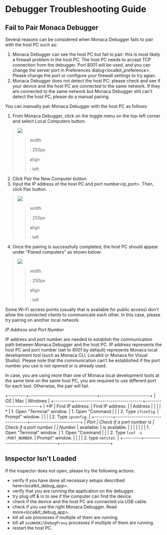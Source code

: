 Debugger Troubleshooting Guide
==============================

Fail to Pair Monaca Debugger
----------------------------

Several reasons can be considered when Monaca Debugger fails to pair
with the host PC such as:

1.  Monaca Debugger can see the host PC but fail to pair: this is most
    likely a firewall problem in the host PC. The host PC needs to
    accept TCP connection from the debugger. Port 8001 will be used, and
    you can change the server port in
    Preferences dialog&lt;localkit\_preference&gt;. Please change the
    port or configure your firewall settings to try agian.
2.  Monaca Debugger does not detect the host PC: please check and see if
    your device and the host PC are connected to the same network. If
    they are connected to the same network but Monaca Debugger still
    can't detect the host PC, please do a manual pairing.

You can manually pair Monaca Debugger with the host PC as follows:

1.  From Monaca Debugger, click on the toggle menu on the top-left
    corner and select Local Computers button.

> ![](images/troubleshooting/1.png)
>
> > width
> >
> > :   250px
> >
> > align
> >
> > :   left
> >
2.  Click Pair the New Computer button.
3.  Input the IP address of the host PC and port number&lt;ip\_port&gt;.
    Then, click Pair button.

> ![](images/troubleshooting/2.png)
>
> > width
> >
> > :   250px
> >
> > align
> >
> > :   left
> >
4.  Once the pairing is successfully completed, the host PC should
    appear under "Paired computers" as shown below:

> ![](images/troubleshooting/3.png)
>
> > width
> >
> > :   250px
> >
> > align
> >
> > :   left
> >
<div class="admonition note">

Some Wi-Fi access points (usually that is available for public access)
don't allow the connected clients to communicate each other. In this
case, please try pairing on another local network.

</div>

*IP Address and Port Number*

IP address and port number are needed to establish the communication
path between Monaca Debugger and the host PC. IP address represents the
host PC and port number (set to 8001 by default) represents Monaca local
development tool (such as Monaca CLI, Localkit or Monaca for Visual
Studio). Please note that the communication can't be established if the
port number you use is not opened or is already used.

<div class="admonition note">

In case, you are using more than one of Monaca local development tools
at the same time on the same host PC, you are required to use different
port for each tool. Otherwise, the pair will fail.

</div>

+---------+----------------------------------+-------------------------+
| *OS*    | Mac                              | Windows                 |
+---------+----------------------------------+-------------------------+
| *IP     | Find IP address:                 | Find IP address:        |
| Address |                                  |                         |
| *       | 1.  Open "Terminal" window.      | 1.  Open "Command       |
|         | 2.  Type `ifconfig`.             |     Prompt" window.     |
|         |                                  | 2.  Type `ipconfig`.    |
+---------+----------------------------------+-------------------------+
| *Port   | Check if a port number is        | Check if a port number  |
| Number* | available:                       | is available:           |
|         |                                  |                         |
|         | 1.  Open "Terminal" window.      | 1.  Open "Command       |
|         | 2.  Type `lsof -i :PORT_NUMBER`. |     Prompt" window.     |
|         |                                  | 2.  type `netstat`.     |
+---------+----------------------------------+-------------------------+

Inspector Isn't Loaded
----------------------

If the inspector does not open, please try the following actions:

-   verify if you have done all necessary setups described
    here&lt;localkit\_debug\_app&gt;.
-   verify that you are running the application on the debugger.
-   try plug off & in to see if the computer can find the device.
-   check if the device and the host PC are connected via USB cable.
-   check if you use the right Monaca Debugger.
    Read more&lt;localkit\_debug\_app&gt;.
-   kill all `adb` processes if multiple of them are running.
-   kill all `iosWebKitDebugProxy` processes if multiple of them are
    running.
-   restart the host PC.

